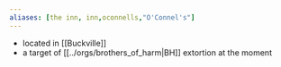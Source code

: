 ```yaml
---
aliases: [the inn, inn,oconnells,"O'Connel's"]
---
```

- located in [[Buckville]]
- a target of [[../orgs/brothers_of_harm|BH]] extortion at the moment